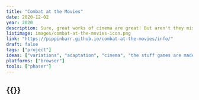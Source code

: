 ```yaml
---
title: "Combat at the Movies"
date: 2020-12-02
year: 2020
description: Sure, great works of cinema are great! But aren't they missing something?! Yes! They're missing tanks! Move over Orson Welles! Move over Robert DiNiro! These tanks are ready for their close-up!
listimage: images/combat-at-the-movies-icon.png
link: "https://pippinbarr.github.io/combat-at-the-movies/info/"
draft: false
tags: ["project"]
ideas: ["variations", "adaptation", "cinema", "the stuff games are made of"]
platforms: ["browser"]
tools: ["phaser"]
---
```


## {{<param title >}}
